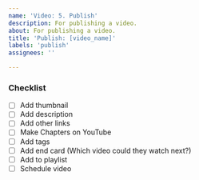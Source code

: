 ```yaml
---
name: 'Video: 5. Publish'
description: For publishing a video.
about: For publishing a video.
title: 'Publish: [video_name]'
labels: 'publish'
assignees: ''

---
```


### Checklist

- [ ]  Add thumbnail
- [ ]  Add description
- [ ]  Add other links
- [ ]  Make Chapters on YouTube
- [ ]  Add tags
- [ ]  Add end card (Which video could they watch next?)
- [ ]  Add to playlist
- [ ]  Schedule video
